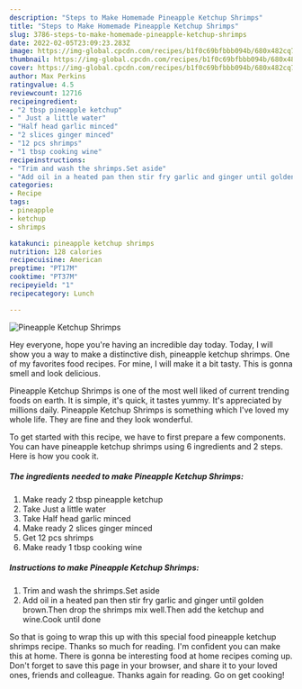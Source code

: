 ```yaml
---
description: "Steps to Make Homemade Pineapple Ketchup Shrimps"
title: "Steps to Make Homemade Pineapple Ketchup Shrimps"
slug: 3786-steps-to-make-homemade-pineapple-ketchup-shrimps
date: 2022-02-05T23:09:23.283Z
image: https://img-global.cpcdn.com/recipes/b1f0c69bfbbb094b/680x482cq70/pineapple-ketchup-shrimps-recipe-main-photo.jpg
thumbnail: https://img-global.cpcdn.com/recipes/b1f0c69bfbbb094b/680x482cq70/pineapple-ketchup-shrimps-recipe-main-photo.jpg
cover: https://img-global.cpcdn.com/recipes/b1f0c69bfbbb094b/680x482cq70/pineapple-ketchup-shrimps-recipe-main-photo.jpg
author: Max Perkins
ratingvalue: 4.5
reviewcount: 12716
recipeingredient:
- "2 tbsp pineapple ketchup"
- " Just a little water"
- "Half head garlic minced"
- "2 slices ginger minced"
- "12 pcs shrimps"
- "1 tbsp cooking wine"
recipeinstructions:
- "Trim and wash the shrimps.Set aside"
- "Add oil in a heated pan then stir fry garlic and ginger until golden brown.Then drop the shrimps mix well.Then add the ketchup and wine.Cook until done"
categories:
- Recipe
tags:
- pineapple
- ketchup
- shrimps

katakunci: pineapple ketchup shrimps 
nutrition: 128 calories
recipecuisine: American
preptime: "PT17M"
cooktime: "PT37M"
recipeyield: "1"
recipecategory: Lunch

---
```



![Pineapple Ketchup Shrimps](https://img-global.cpcdn.com/recipes/b1f0c69bfbbb094b/680x482cq70/pineapple-ketchup-shrimps-recipe-main-photo.jpg)

Hey everyone, hope you're having an incredible day today. Today, I will show you a way to make a distinctive dish, pineapple ketchup shrimps. One of my favorites food recipes. For mine, I will make it a bit tasty. This is gonna smell and look delicious.



Pineapple Ketchup Shrimps is one of the most well liked of current trending foods on earth. It is simple, it's quick, it tastes yummy. It's appreciated by millions daily. Pineapple Ketchup Shrimps is something which I've loved my whole life. They are fine and they look wonderful.


To get started with this recipe, we have to first prepare a few components. You can have pineapple ketchup shrimps using 6 ingredients and 2 steps. Here is how you cook it.

<!--inarticleads1-->

##### The ingredients needed to make Pineapple Ketchup Shrimps:

1. Make ready 2 tbsp pineapple ketchup
1. Take  Just a little water
1. Take Half head garlic minced
1. Make ready 2 slices ginger minced
1. Get 12 pcs shrimps
1. Make ready 1 tbsp cooking wine




<!--inarticleads2-->

##### Instructions to make Pineapple Ketchup Shrimps:

1. Trim and wash the shrimps.Set aside
1. Add oil in a heated pan then stir fry garlic and ginger until golden brown.Then drop the shrimps mix well.Then add the ketchup and wine.Cook until done




So that is going to wrap this up with this special food pineapple ketchup shrimps recipe. Thanks so much for reading. I'm confident you can make this at home. There is gonna be interesting food at home recipes coming up. Don't forget to save this page in your browser, and share it to your loved ones, friends and colleague. Thanks again for reading. Go on get cooking!
